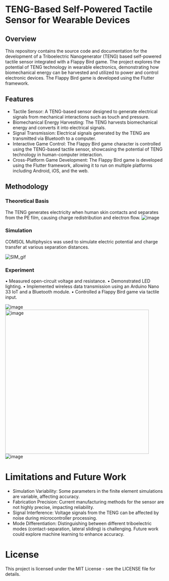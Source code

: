 # TENG-Based Self-Powered Tactile Sensor for Wearable Devices
## Overview
This repository contains the source code and documentation for the development of a Triboelectric Nanogenerator (TENG) based self-powered tactile sensor integrated with a Flappy Bird game. The project explores the potential of TENG technology in wearable electronics, demonstrating how biomechanical energy can be harvested and utilized to power and control electronic devices. The Flappy Bird game is developed using the Flutter framework.

## Features
* Tactile Sensor: A TENG-based sensor designed to generate electrical signals from mechanical interactions such as touch and pressure.
* Biomechanical Energy Harvesting: The TENG harvests biomechanical energy and converts it into electrical signals.
* Signal Transmission: Electrical signals generated by the TENG are transmitted via Bluetooth to a computer.
* Interactive Game Control: The Flappy Bird game character is controlled using the TENG-based tactile sensor, showcasing the potential of TENG technology in human-computer interaction.
* Cross-Platform Game Development: The Flappy Bird game is developed using the Flutter framework, allowing it to run on multiple platforms including Android, iOS, and the web.

## Methodology
### Theoretical Basis
The TENG generates electricity when human skin contacts and separates from the PE film, causing charge redistribution and electron flow.
![image](https://github.com/user-attachments/assets/84cee30a-ec22-42c1-8269-069e26c76455)


### Simulation
COMSOL Multiphysics was used to simulate electric potential and charge transfer at various separation distances.

![SIM_gif](https://github.com/user-attachments/assets/9235f537-67f7-4fae-9339-db3532babea2)

### Experiment
•	Measured open-circuit voltage and resistance.
•	Demonstrated LED lighting.
•	Implemented wireless data transmission using an Arduino Nano 33 IoT and a Bluetooth module.
•	Controlled a Flappy Bird game via tactile input.

![image](https://github.com/user-attachments/assets/8599f518-d307-4c54-ad32-e91e2ed0e31c)
<img width="455" alt="image" src="https://github.com/user-attachments/assets/220356d0-1048-4584-8ce8-89b1e16feab2" />
![image](https://github.com/user-attachments/assets/c527ceb7-7d88-4759-a184-f11249fb8c88)


# Limitations and Future Work
* Simulation Variability: Some parameters in the finite element simulations are variable, affecting accuracy.
* Fabrication Precision: Current manufacturing methods for the sensor are not highly precise, impacting reliability.
* Signal Interference: Voltage signals from the TENG can be affected by noise during microcontroller processing.
* Mode Differentiation: Distinguishing between different triboelectric modes (contact-separation, lateral sliding) is challenging. Future work could explore machine learning to enhance accuracy.

# License
This project is licensed under the MIT License - see the LICENSE file for details.
